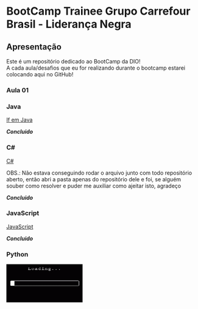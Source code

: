 # BootCamp Trainee Grupo Carrefour Brasil - Liderança Negra

## Apresentação

Este é um repositório dedicado ao BootCamp da DIO!<br>
A cada aula/desafios que eu for realizando durante o bootcamp estarei colocando aqui no GitHub!

### Aula 01

### Java

<p align="left">
  <a href="DIO-Java/src/Desafio.java">If em Java</a>
</p>

***Concluido***

### C#

<p align="left">
  <a href="DIO-CSHARP/src/Desafio.cs">C#</a>
</p>

OBS.: Não estava conseguindo rodar o arquivo junto com todo repositório aberto, então abri a pasta apenas do repositório dele e foi, se alguém souber como resolver e puder me auxiliar como ajeitar isto, agradeço

***Concluido***

### JavaScript

<p align="left">
  <a href="DIO-JS/Desafio.js">JavaScript</a>
</p>

***Concluido***

### Python

<p align="left">
  <img width="200" height="100" src="src/assets/GIF loading.gif">
</p>
